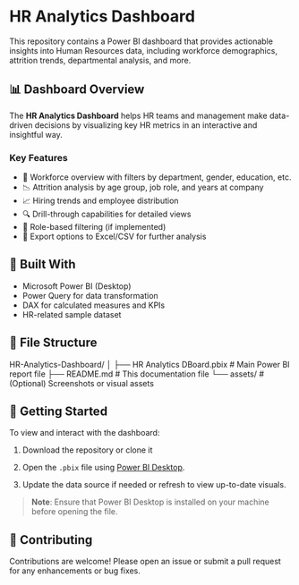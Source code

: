 # HR Analytics Dashboard

This repository contains a Power BI dashboard that provides actionable insights into Human Resources data, including workforce demographics, attrition trends, departmental analysis, and more.

## 📊 Dashboard Overview

The **HR Analytics Dashboard** helps HR teams and management make data-driven decisions by visualizing key HR metrics in an interactive and insightful way.

### Key Features

- 📌 Workforce overview with filters by department, gender, education, etc.
- 📉 Attrition analysis by age group, job role, and years at company
- 📈 Hiring trends and employee distribution
- 🔍 Drill-through capabilities for detailed views
- 🔐 Role-based filtering (if implemented)
- 📁 Export options to Excel/CSV for further analysis

## 🧰 Built With

- Microsoft Power BI (Desktop)
- Power Query for data transformation
- DAX for calculated measures and KPIs
- HR-related sample dataset

## 📁 File Structure


HR-Analytics-Dashboard/
│
├── HR Analytics DBoard.pbix     # Main Power BI report file
├── README.md                    # This documentation file
└── assets/                      # (Optional) Screenshots or visual assets



## 🚀 Getting Started

To view and interact with the dashboard:

1. Download the repository or clone it

2. Open the `.pbix` file using [Power BI Desktop](https://powerbi.microsoft.com/en-us/desktop/).

3. Update the data source if needed or refresh to view up-to-date visuals.

> **Note**: Ensure that Power BI Desktop is installed on your machine before opening the file.


## 🤝 Contributing

Contributions are welcome! Please open an issue or submit a pull request for any enhancements or bug fixes.


